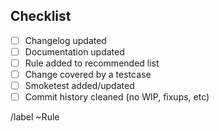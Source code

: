 ## Checklist

- [ ] Changelog updated
- [ ] Documentation updated
- [ ] Rule added to recommended list
- [ ] Change covered by a testcase
- [ ] Smoketest added/updated
- [ ] Commit history cleaned (no WIP, fixups, etc)

/label ~Rule
